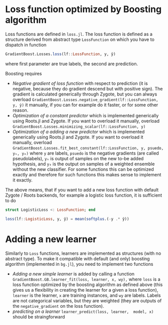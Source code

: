 # Loss function optimized by Boosting algorithm

Loss functions are defined in `loss.jl`. The loss function is defined as a structure derived from abstract type `LossFunction` on which you have to dispatch in function
```julia
GradientBoost.Losses.loss(lf::LossFunction, y, ŷ)
```
where first parameter are true labels, the second are prediction. 

Boosting requires 
* *Negative gradient of loss function* with respect to prediction (it is negative, because they do gradient descend but with positive sign). The gradient is calculated generically through Zygote, but you can always overload `GradientBoost.Losses.negative_gradient(lf::LossFunction, y, ŷ)` it manually, if you can for example do it faster, or for some other reason.
* *Optimization of a constant predictor* which is implemented generically using Roots.jl and Zygote. If you want to overload it manually, overload `GradientBoost.Losses.minimizing_scalar(lf::LossFunction, y)`
* *Optimization of a adding a new predictor* which is implemented generically using Roots.jl and Zygote. If you want to overload it manually, overload `GradientBoost.Losses.fit_best_constant(lf::LossFunction, y, psuedo, yₕ, y₀)` where `y` are labels, `psuedo` is the negative gradients (are called pseudolabels), `yₕ` is output of samples on the new to-be added hypothesis, and `y₀` is the output on samples of a weighted ensemble without the new classifier. For some functions this can be optimized exactly and therefore for such functions this makes sense to implement it exactly.

The above means, that if you want to add a new loss function with default Zygote / Roots backends, for example a logistic loss function, it is sufficient to do
```julia
struct LogisticLoss <: LossFunction; end

loss(lf::LogisticLoss, y, ŷ) = mean(softplus.(-y .* ŷ))

```

# Adding a new learner

Similarly to `Loss` functions, learners are implemented as structures (with no abstract type). To make it compatible with default (and only) boosting algorithm (implemented in `bg.jl`), you need to implement two functions
* *Adding a new simple learner* is added by calling a function `GradientBoost.GB.learner_fit(loss, learner, x, wy),` where `loss` is a loss function optimized by the boosting algorithm as defined above (this gives us a flexibility in creating the learner for a given a loss function), `learner` is the learner, `x` are training instances, and `wy` are labels. Labels are not categorical variables, but they are weighted (they are outputs of the `negative_gradient` on the loss function).
* *predicting on a learner* `learner_predict(loss, learner,  model, x)` should be straingforward
